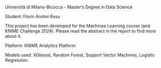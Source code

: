 Università di Milano-Bicocca - Master’s Degree in Data Science 

Student: Florin Andrei Rusu 

This project has been developed for the Machinea Learning course (and KNIME Challenge 2024). Please read the abstract in the report to find more about it.

Platform: KNIME Analytics Platform

Models used: XGboost, Random Forest, Support Vector Machines, Logistic Regression.
